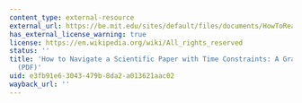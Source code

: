 ```yaml
---
content_type: external-resource
external_url: https://be.mit.edu/sites/default/files/documents/HowToReadAScientificPaper.pdf
has_external_license_warning: true
license: https://en.wikipedia.org/wiki/All_rights_reserved
status: ''
title: 'How to Navigate a Scientific Paper with Time Constraints: A Graphic Approach
  (PDF)'
uid: e3fb91e6-3043-479b-8da2-a013621aac02
wayback_url: ''
---
```

